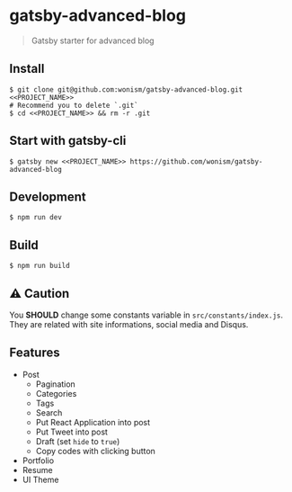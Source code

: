 # gatsby-advanced-blog
> Gatsby starter for advanced blog

## Install
```
$ git clone git@github.com:wonism/gatsby-advanced-blog.git <<PROJECT_NAME>>
# Recommend you to delete `.git`
$ cd <<PROJECT_NAME>> && rm -r .git
```

## Start with gatsby-cli
```
$ gatsby new <<PROJECT_NAME>> https://github.com/wonism/gatsby-advanced-blog
```

## Development
```
$ npm run dev
```

## Build
```
$ npm run build
```

## ⚠️ Caution
You **SHOULD** change some constants variable in `src/constants/index.js`.
They are related with site informations, social media and Disqus.

## Features
- Post
  - Pagination
  - Categories
  - Tags
  - Search
  - Put React Application into post
  - Put Tweet into post
  - Draft (set `hide` to `true`)
  - Copy codes with clicking button
- Portfolio
- Resume
- UI Theme
